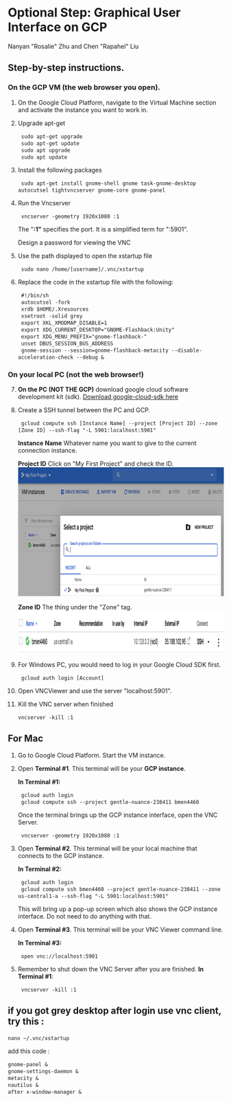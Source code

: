 # Optional Step: Graphical User Interface on GCP
Nanyan "Rosalie" Zhu and Chen "Rapahel" Liu

## Step-by-step instructions.
### On the GCP VM (the web browser you open).
1. On the Google Cloud Platform, navigate to the Virtual Machine section and activate the instance you want to work in.
2. Upgrade apt-get

        sudo apt-get upgrade
        sudo apt-get update
        sudo apt upgrade
        sudo apt update

3. Install the following packages

        sudo apt-get install gnome-shell gnome task-gnome-desktop autocutsel tightvncserver gnome-core gnome-panel
        

4. Run the Vncserver

        vncserver -geometry 1920x1080 :1

    The "**:1"** specifies the port. It is a simplified term for ":5901".

    Design a password for viewing the VNC
    
5. Use the path displayed to open the xstartup file

        sudo nano /home/[username]/.vnc/xstartup

6. Replace the code in the xstartup file with the following:

        #!/bin/sh
        autocutsel -fork
        xrdb $HOME/.Xresources
        xsetroot -solid grey
        export XKL_XMODMAP_DISABLE=1
        export XDG_CURRENT_DESKTOP="GNOME-Flashback:Unity"
        export XDG_MENU_PREFIX="gnome-flashback-"
        unset DBUS_SESSION_BUS_ADDRESS
        gnome-session --session=gnome-flashback-metacity --disable-acceleration-check --debug &

### On your local PC (not the web browser!)
7. **On the PC (NOT THE GCP)** download google cloud software development kit (sdk).
        [Download google-cloud-sdk here](https://cloud.google.com/sdk/docs/downloads-versioned-archives)

8. Create a SSH tunnel between the PC and GCP.

        gcloud compute ssh [Instance Name] --project [Project ID] --zone [Zone ID] --ssh-flag "-L 5901:localhost:5901"

    **Instance Name** Whatever name you want to give to the current connection instance.
    
    **Project ID** Click on "My First Project" and check the ID.
    <img src="/Step03_GUI_setup (optional)/images/find_project_name.png" alt="GCP_console" width="600px" height="300px">
    
    **Zone ID** The thing under the "Zone" tag.
    <img src="/Step03_GUI_setup (optional)/images/find_zone.png" alt="GCP_console" width="1000px" height="100px">

9. For Windows PC, you would need to log in your Google Cloud SDK first.

        gcloud auth login [Account]

10. Open VNCViewer and use the server "localhost:5901".
11. Kill the VNC server when finished

        vncserver -kill :1
        
        
## For Mac

1. Go to Google Cloud Platform. Start the VM instance.
2. Open **Terminal #1**. This terminal will be your **GCP instance**.

    **In Terminal #1:**

        gcloud auth login
        gcloud compute ssh --project gentle-nuance-238411 bmen4460

    Once the terminal brings up the GCP instance interface, open the VNC Server.

        vncserver -geometry 1920x1080 :1

3. Open **Terminal #2**. This terminal will be your local machine that connects to the GCP instance.

    **In Terminal #2:**

        gcloud auth login
        gcloud compute ssh bmen4460 --project gentle-nuance-238411 --zone us-central1-a --ssh-flag "-L 5901:localhost:5901"

    This will bring up a pop-up screen which also shows the GCP instance interface. Do not need to do anything with that.

4. Open **Terminal #3**. This terminal will be your VNC Viewer command line.

    **In Terminal #3:**

        open vnc://localhost:5901

5. Remember to shut down the VNC Server after you are finished. **In Terminal #1**:

        vncserver -kill :1
        
        
        
        
        
        
## **if you got grey desktop after login use vnc client, try this :**
  ```
  nano ~/.vnc/xstartup
  ```
  add this code :
  ```
  gnome-panel &
  gnome-settings-daemon &
  metacity &
  nautilus &
  after x-window-manager &
  ```
